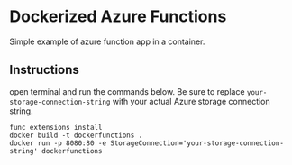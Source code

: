 # Dockerized Azure Functions

Simple example of azure function app in a container.

## Instructions

open terminal and run the commands below.  Be sure to replace `your-storage-connection-string` with your actual Azure storage connection string.

```
func extensions install
docker build -t dockerfunctions .
docker run -p 8080:80 -e StorageConnection='your-storage-connection-string' dockerfunctions
```
